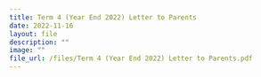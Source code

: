 ```yaml
---
title: Term 4 (Year End 2022) Letter to Parents
date: 2022-11-16
layout: file
description: ""
image: ""
file_url: /files/Term 4 (Year End 2022) Letter to Parents.pdf
---
```



